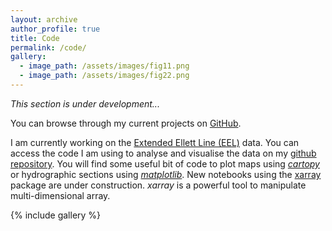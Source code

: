 ```yaml
---
layout: archive
author_profile: true
title: Code
permalink: /code/
gallery:
  - image_path: /assets/images/fig11.png
  - image_path: /assets/images/fig22.png
---
```


*This section is under development...*

You can browse through my current projects on [GitHub](https://github.com/lhoupert).


I am currently working on the [Extended Ellett Line (EEL)](https://projects.noc.ac.uk/ExtendedEllettLine/) data. You can access the code I am using to analyse and visualise the data on my [github repository](https://github.com/lhoupert/analysis_eel_data). You will find some useful bit of code to plot maps using [*cartopy*](https://scitools.org.uk/cartopy/docs/latest/) or hydrographic sections using [*matplotlib*](https://matplotlib.org/). New notebooks using the [xarray](http://xarray.pydata.org/en/stable/) package are under construction. *xarray* is a powerful tool to manipulate multi-dimensional array.



{% include gallery %}
